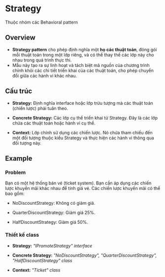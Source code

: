 # Strategy
Thuộc nhóm các Behavioral pattern
## Overview
- **Strategy pattern** cho phép định nghĩa một **họ các thuật toán**, đóng gói mỗi thuật toán trong một lớp riêng, và có thể thay thế các lớp này cho nhau trong quá trình thực thi.
- Mẫu này tạo ra sự linh hoạt và tách biệt mã nguồn của chương trình chính khỏi các chi tiết triển khai của các thuật toán, cho phép chuyển đổi giữa các hành vi khác nhau.

## Cấu trúc
- **Strategy:** Định nghĩa interface hoặc lớp trừu tượng mà các thuật toán (chiến lược) phải tuân theo.

- **Concrete Strategy:** Các lớp cụ thể triển khai từ Strategy. Đây là các lớp chứa các thuật toán hoặc hành vi cụ thể.

- **Context:** Lớp chính sử dụng các chiến lược. Nó chứa tham chiếu đến một đối tượng thuộc kiểu Strategy và thực hiện các hành vi thông qua đối tượng này.

## Example
### Problem
Bạn có một hệ thống bán vé (ticket system). Bạn cần áp dụng các chiến lược khuyến mãi khác nhau để tính giá vé. Các chiến lược khuyến mãi có thể bao gồm:
  
- NoDiscountStrategy: Không có giảm giá.
  
- QuarterDiscountStrategy: Giảm giá 25%.
  
- HalfDiscountStrategy: Giảm giá 50%.

### Thiết kế class
- **Strategy:** *"IPromoteStrategy" interface*
  
- **Concrete Strategy:** *"NoDiscountStrategy", "QuarterDiscountStrategy", "HalfDiscountStrategy" class*

- **Context:** *"Ticket" class*
